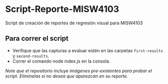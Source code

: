 # Script-Reporte-MISW4103
Script de creación de reportes de regresión visual para MISW4103

## Para correr el script
* Verifique que las capturas a evaluar estén en las carpetas `first-results` y `second-results`.
* Correr el comando node index.js en la consola.

*Note que el repositorio incluye imágenes pre-existentes para probar el script. Elimínelas si no desea que aparezcan en su reporte.*
